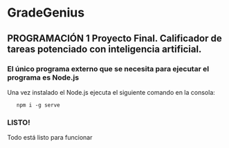 # GradeGenius
## PROGRAMACIÓN 1 Proyecto Final. Calificador de tareas potenciado con inteligencia artificial.
### El único programa externo que se necesita para ejecutar el programa es Node.js
Una vez instalado el Node.js ejecuta el siguiente comando en la consola:
```
   npm i -g serve
```
### LISTO!
Todo está listo para funcionar
